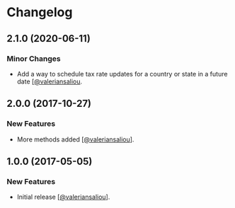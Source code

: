 # Changelog

## 2.1.0 (2020-06-11)

### Minor Changes

* Add a way to schedule tax rate updates for a country or state in a future date [[@valeriansaliou](https://github.com/valeriansaliou).

## 2.0.0 (2017-10-27)

### New Features

* More methods added [[@valeriansaliou](https://github.com/valeriansaliou)].

## 1.0.0 (2017-05-05)

### New Features

* Initial release [[@valeriansaliou](https://github.com/valeriansaliou)].
